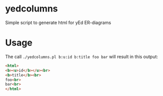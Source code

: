 # yedcolumns
Simple script to generate html for yEd ER-diagrams

# Usage
The call `./yedcolumns.pl b:u:id b:title foo bar` will result in this output:

```html
<html>
<b><u>id</b></u><br>
<b>title</b><br>
foo<br>
bar<br>
</html>
```
